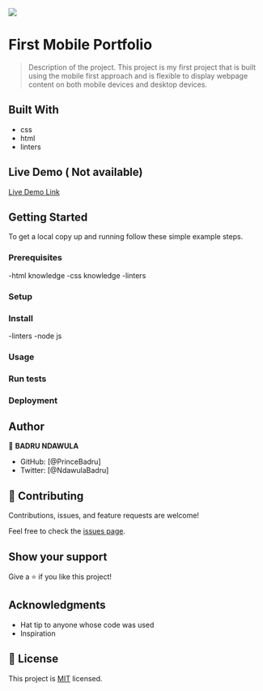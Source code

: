 ![](https://img.shields.io/badge/Microverse-blueviolet)

# First Mobile Portfolio

> Description of the project.
> This project is my first project that is built using the mobile first approach and is flexible to display webpage content on both mobile devices and desktop devices.

## Built With

- css
- html
- linters

## Live Demo ( Not available)


[Live Demo Link](https://princebadru.github.io/FIRST-MOBILE-PORTFOLIO-/)


## Getting Started




To get a local copy up and running follow these simple example steps.

### Prerequisites
 -html knowledge
 -css knowledge
 -linters
### Setup

### Install
-linters
-node js

### Usage

### Run tests

### Deployment




## Author

👤 **BADRU NDAWULA**

- GitHub: [@PrinceBadru]
- Twitter: [@NdawulaBadru]


## 🤝 Contributing

Contributions, issues, and feature requests are welcome!

Feel free to check the [issues page](../../issues/).

## Show your support

Give a ⭐️ if you like this project!

## Acknowledgments

- Hat tip to anyone whose code was used
- Inspiration

## 📝 License

This project is [MIT](./LICENSE) licensed.


